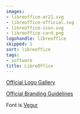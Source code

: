 ```yaml
---
images:
- libreoffice-ar21.svg
- libreoffice-official.svg
- libreoffice-icon.svg
- libreoffice-card.png
logohandle: libreoffice
skipped: 1
sort: libreoffice
tags:
- software
title: LibreOffice
---
```


[Official Logo Gallery](https://wiki.documentfoundation.org/Gallery_Logos)

[Official Branding Guidelines](https://wiki.documentfoundation.org/Marketing/Branding)

Font is [Vegur](http://www.fontspace.com/arro/vegur)
